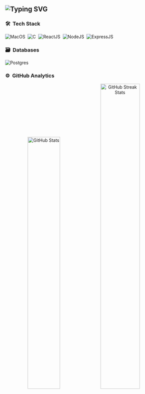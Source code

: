 <h2 href="https://git.io/typing-svg"><img src="https://readme-typing-svg.demolab.com?font=Fira+Code&pause=1000&color=FE347E&random=false&width=435&lines=This+is+Andrew+Coding+from+Vietnam!" alt="Typing SVG" /></h2>


### 🛠 &nbsp;Tech Stack
![MacOS](https://img.shields.io/badge/mac%20os-000000?style=for-the-badge&logo=apple&logoColor=white)&nbsp;
![C](https://img.shields.io/badge/c-%2300599C.svg?style=for-the-badge&logo=c&logoColor=white)&nbsp;
![ReactJS](https://img.shields.io/badge/React-20232A?style=for-the-badge&logo=react&logoColor=61DAFB)&nbsp;
![NodeJS](https://img.shields.io/badge/Node%20js-339933?style=for-the-badge&logo=nodedotjs&logoColor=white)&nbsp;
![ExpressJS](https://img.shields.io/badge/Express%20js-000000?style=for-the-badge&logo=express&logoColor=white)&nbsp;

### 🗃 &nbsp;Databases
![Postgres](https://img.shields.io/badge/postgres-%23316192.svg?style=for-the-badge&logo=postgresql&logoColor=white)&nbsp;

### ⚙️ &nbsp;GitHub Analytics
<p align="center">
  <img src="https://github-readme-stats.vercel.app/api?username=andrew-coding&theme=transparent&border_radius=10&hide_border=true" alt="GitHub Stats" width="45.45%">
  <img src="https://streak-stats.demolab.com?user=andrew-coding&theme=transparent&date_format=%5BY%20%5DM%20j&border_radius=10&hide_border=true" alt="GitHub Streak Stats" width="50%">
</p>
